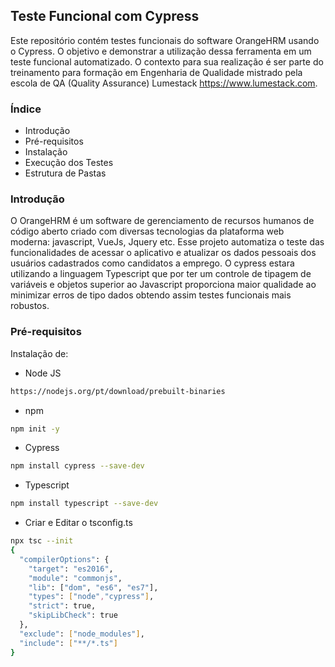 ## Teste Funcional com Cypress
Este repositório contém testes funcionais do software OrangeHRM usando o Cypress. 
O objetivo e demonstrar a utilização dessa ferramenta em um teste funcional automatizado.
O contexto para sua realização é ser parte do treinamento para formação em Engenharia de
Qualidade mistrado pela escola de QA (Quality Assurance) Lumestack https://www.lumestack.com.

### Índice
- Introdução
- Pré-requisitos
- Instalação
- Execução dos Testes
- Estrutura de Pastas

### Introdução
O OrangeHRM é um software de gerenciamento de recursos humanos de código aberto criado com 
diversas tecnologias da plataforma web moderna: javascript, VueJs, Jquery etc. Esse projeto
automatiza o teste das funcionalidades de acessar o aplicativo e atualizar os dados pessoais 
dos usuários cadastrados como candidatos a emprego. O cypress estara utilizando a linguagem 
Typescript que por ter um controle de tipagem de variáveis e objetos superior ao Javascript 
proporciona maior qualidade ao minimizar erros de tipo dados obtendo assim testes funcionais
mais robustos.

### Pré-requisitos
Instalação de:
- Node JS
```bash
https://nodejs.org/pt/download/prebuilt-binaries
```
- npm
```bash
npm init -y
```
- Cypress
```bash
npm install cypress --save-dev
```
- Typescript
```bash
npm install typescript --save-dev
```
- Criar e Editar o tsconfig.ts
```bash
npx tsc --init
{
  "compilerOptions": {
    "target": "es2016",
    "module": "commonjs",
    "lib": ["dom", "es6", "es7"],
    "types": ["node","cypress"],
    "strict": true,
    "skipLibCheck": true
  },
  "exclude": ["node_modules"],
  "include": ["**/*.ts"]
}
```


  
